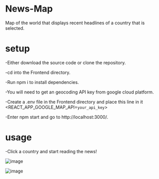 # News-Map

Map of the world that displays recent headlines of a country that is selected.


# setup

-Either download the source code or clone the repository.

-cd into the Frontend directory.

-Run npm i to install dependencies.

-You will need to get an geocoding API key from google cloud platform.

-Create a .env file in the Frontend directory and place this line in it <REACT_APP_GOOGLE_MAP_API=`your_api_key`> 

-Enter npm start and go to http://localhost:3000/.

# usage

-Click a country and start reading the news!

![image](https://user-images.githubusercontent.com/66486863/132235510-a41c241c-9108-4517-843a-dc2c5721573e.png)

![image](https://user-images.githubusercontent.com/66486863/132236629-8c412fe9-7075-401d-93ac-8ee29dd9ecdb.png)

